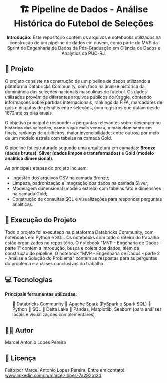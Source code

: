 <!DOCTYPE html>
<html lang="pt-BR">
<head>
    <meta charset="UTF-8">
    <meta name="viewport" content="width=device-width, initial-scale=1.0">
</head>
<body>

<h1 align="center">🏗️ Pipeline de Dados - Análise Histórica do Futebol de Seleções</h1>

<p align="center">
  <strong>Introdução:</strong> Este repositório contém os arquivos e notebooks utilizados 
  na construção de um pipeline de dados em nuvem, como parte do MVP da Sprint de 
  Engenharia de Dados da Pós-Graduação em Ciência de Dados e Analytics da PUC-RJ.
</p>

<h2>📖 Projeto</h2>
<p>
    O projeto consiste na construção de um pipeline de dados utilizando a plataforma 
    Databricks Community, com foco na análise histórica da dominância das seleções 
    nacionais masculinas de futebol. Os dados utilizados provêm de diferentes arquivos 
    públicos do Kaggle, contendo informações sobre partidas internacionais, rankings da 
    FIFA, marcadores de gols e disputas de pênaltis entre seleções, com registros que 
    datam desde 1872 até os dias atuais.
</p>
<p>
    O objetivo principal é responder a perguntas relevantes sobre desempenho histórico 
    das seleções, como a que mais venceu, a mais dominante em finais, rankings de 
    artilheiros, maior invencibilidade, entre outros, por meio de um modelo estrela 
    com tabelas na camada Gold.
</p>
<p>
    O pipeline foi estruturado segundo uma arquitetura em camadas: 
    <strong>Bronze (dados brutos)</strong>, 
    <strong>Silver (dados limpos e transformados)</strong> e 
    <strong>Gold (modelo analítico dimensional)</strong>.
</p>
<p>
    As principais etapas do projeto incluem:
</p>
<ul>
    <li>Ingestão dos arquivos CSV na camada Bronze;</li>
    <li>Limpeza, padronização e integração dos dados na camada Silver;</li>
    <li>Modelagem dimensional (modelo estrela) com tabelas fato e dimensões na camada Gold;</li>
    <li>Construção de consultas SQL e visualizações para responder perguntas analíticas.</li>
</ul>

<h2>🚀 Execução do Projeto</h2>
<p>
    Todo o projeto foi executado na plataforma Databricks Community, com notebooks em Python 
    e SQL. Os notebooks com todo o roteiro do trabalho estão organizados no repositório. O notebook "MVP 
    - Engeharia de Dados - parte 1" contém a introdução, busca e coleta dos dados, além da construção do
    pipeline. O notebook "MVP - Engenharia de Dados - parte 2 - Análise e Solução do Problema" contém as
    respostas para as perguntas do problema e análises conclusivas do trabalho.
</p>

<h2>💻 Tecnologias</h2>
<p>
    <strong>Principais ferramentas utilizadas:</strong>
</p>
<ul>
    🔹 Databricks Community</li>
    🔹 Apache Spark (PySpark e Spark SQL)</li>
    🔹 Python</li>
    🔹 SQL</li>
    🔹 Delta Lake</li>
    🔹 Pandas, Matplotlib, Seaborn (para análises locais e visualizações complementares)</li>
</ul>

<h2>🧑‍💻 Autor</h2>
<p>
    Marcel Antonio Lopes Pereira
</p>

<h2>📄 Licença</h2>
<p>
    Feito por Marcel Antonio Lopes Pereira. Entre em contato!<br>
    <a href="https://www.linkedin.com/in/marcel-lopes-7a292b124" target="_blank">
        www.linkedin.com/in/marcel-lopes-7a292b124
    </a>
</p>

</body>
</html>
